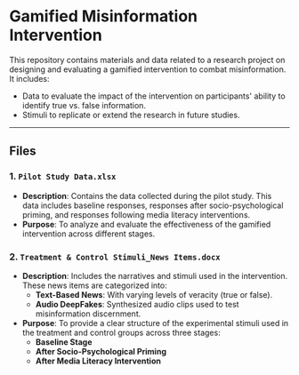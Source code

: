 # Gamified Misinformation Intervention

This repository contains materials and data related to a research project on designing and evaluating a gamified intervention to combat misinformation. 
It includes:
- Data to evaluate the impact of the intervention on participants' ability to identify true vs. false information.
- Stimuli to replicate or extend the research in future studies.

---

## Files

### 1. `Pilot Study Data.xlsx`
- **Description**: Contains the data collected during the pilot study. This data includes baseline responses, responses after socio-psychological priming, and responses following media literacy interventions.
- **Purpose**: To analyze and evaluate the effectiveness of the gamified intervention across different stages.

### 2. `Treatment & Control Stimuli_News Items.docx`
- **Description**: Includes the narratives and stimuli used in the intervention. These news items are categorized into:
  - **Text-Based News**: With varying levels of veracity (true or false).
  - **Audio DeepFakes**: Synthesized audio clips used to test misinformation discernment.
- **Purpose**: To provide a clear structure of the experimental stimuli used in the treatment and control groups across three stages:
  - **Baseline Stage**
  - **After Socio-Psychological Priming**
  - **After Media Literacy Intervention**
